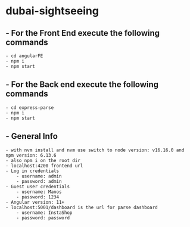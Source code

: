 # dubai-sightseeing

## - For the Front End execute the following commands
    - cd angularFE
    - npm i
    - npm start

## - For the Back end execute the following commands
    - cd express-parse
    - npm i
    - npm start

## - General Info
    - with nvm install and nvm use switch to node version: v16.16.0 and npm version: 6.13.6
    - also npm i on the root dir
    - localhost:4200 frontend url
    - Log in credentials
        - username: admin
        - password: admin
    - Guest user credentials
        - username: Manos
        - password: 1234
    - Angular version: 11+
    - localhost:5001/dashboard is the url for parse dashboard
        - username: InstaShop
        - password: password
